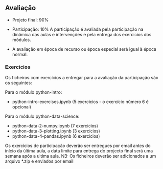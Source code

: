 ## **Avaliação**

- Projeto final: 90%
- Participação: 10%
A participação é avaliada pela participação na dinâmica das aulas e intervenções e pela entrega dos exercícios dos módulos.

- A avaliação em época de recurso ou época especial será igual à época normal.

### **Exercícios**

Os ficheiros com exercícios a entregar para a avaliação da participação são os seguintes:

Para o módulo python-intro:

- python-intro-exercises.ipynb (5 exercicios - o exercício número 6 é opcional)

Para o módulo python-data-science:

- python-data-2-numpy.ipynb (7 exercícios)
- python-data-3-plotting.ipynb (3 exercícios)
- python-data-4-pandas.ipynb (6 exercícios)

Os exercícios de participação deverão ser entregues por email antes do início da última aula, a data limite para entrega do projecto final será uma semana após a ultima aula.
NB: Os ficheiros deverão ser adicionados a um arquivo *.zip e enviados por email
